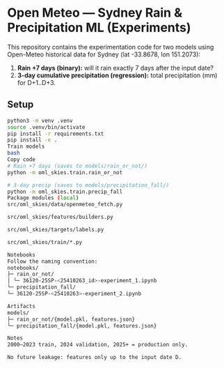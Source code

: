 # Open Meteo — Sydney Rain & Precipitation ML (Experiments)

This repository contains the experimentation code for two models using Open-Meteo historical data for Sydney (lat -33.8678, lon 151.2073):

1) **Rain +7 days (binary):** will it rain exactly 7 days after the input date?
2) **3-day cumulative precipitation (regression):** total precipitation (mm) for D+1..D+3.

## Setup
```bash
python3 -m venv .venv
source .venv/bin/activate
pip install -r requirements.txt
pip install -e .
Train models
bash
Copy code
# Rain +7 days (saves to models/rain_or_not/)
python -m oml_skies.train.rain_or_not

# 3-day precip (saves to models/precipitation_fall/)
python -m oml_skies.train.precip_fall
Package modules (local)
src/oml_skies/data/openmeteo_fetch.py

src/oml_skies/features/builders.py

src/oml_skies/targets/labels.py

src/oml_skies/train/*.py

Notebooks
Follow the naming convention:
notebooks/
├─ rain_or_not/
│ └─ 36120-25SP-<25410263_id>-experiment_1.ipynb
└─ precipitation_fall/
└─ 36120-25SP-<25410263>-experiment_2.ipynb

Artifacts
models/
├─ rain_or_not/{model.pkl, features.json}
└─ precipitation_fall/{model.pkl, features.json}

Notes
2000–2023 train, 2024 validation, 2025+ = production only.

No future leakage: features only up to the input date D.
